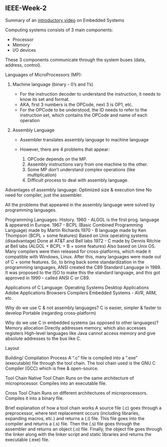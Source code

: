 ## IEEE-Week-2
Summary of an [introductory video](https://www.youtube.com/watch?v=bCSeXFRBhLg&t=5s) on Embedded Systems

Computing systems consists of 3 main components:
- Processor
- Memory
- I/O devices

These 3 components communicate through the system buses (data, address, control).

Languages of MicroProcessors (MP):
1. Machine language (binary - 0’s and 1’s)
   
     -  For the instruction decoder to understand the instruction, it needs to know its set and format.
     -  AKA, first 3 numbers is the OPCode, next 3 is OP1, etc.
     -  For the OPCode to be understood, the ID needs to refer to the instruction set, which contains the OPCode and name of each operation

3. Assembly Language
    - Assembler translates assembly language to machine language
    - However, there are 4 problems that appear:
      
      1. OPCode depends on the MP.
      2. Assembly instructions vary from one machine to the other.
      3. Some MP don’t understand complex operations (like multiplication)
      4. Difficult process to deal with assembly language.

 Advantages of assembly language:
Optimized size & execution time 
No need for compiler, just the assembler.

All the problems that appeared in the assembly language were solved by programming languages.

Programming Languages:
History.
1960 - ALGOL is the first prog. language & appeared in Europe.
1967 - BCPL (Basic Combined Programming Language) made by Martin Richards
1970 - 	B language made by Ken Thompson (BCPL + some features)
Based on Unix operating systems (disadvantage)
Done at AT&T and Bell labs
1972 - C made by Dennis Ritchie at Bell labs (ALGOL + BCPL + B + some features)
Also based on Unix OS.
Many compilers were then released for cross-platforms, which made it compatible with Windows, Linux.
After this, many languages were made out of C + some features.
So, to bring back some standardization in the programming languages, ANSI created the C89 Standard Language in 1989.
It was proposed to the ISO to make this the standard language, and this got approved in 1990 - called ANSI C or C89.

Applications of C Language:
Operating Systems
Desktop Applications
Adobe Applications
Browsers
Compilers
Embedded Systems - AVR, ARM, etc.

Why do we use C & not assembly languages?
C is easier, simpler & faster to develop
Portable (regarding cross-platform)

Why do we use C in embedded systems (as opposed to other languages)?
Memory allocation
Directly addresses memory, which also accesses registers
High-level languages like Java cannot access memory and give absolute addresses to the bus like C.

Layout

Building/ Compilation Process
A “.c” file is compiled into a “.exe” (executable) file through the tool chain.
The tool chain used is the GNU C Compiler (GCC) which is free & open-source.

Tool Chain
Native Tool Chain
Runs on the same architecture of microprocessor.
Compiles into an executable file.

Cross Tool Chain
Runs on different architectures of microprocessors.
Compiles it into a binary file.

Brief explanation of how a tool chain works
A source file (.c) goes through a preprocessor, where text replacement occurs (including libraries, expanding macros, etc.) and returns a (.i) file.
This file goes into the compiler and returns a (.s) file.
Then the (.s) file goes through the assembler and returns an object (.o) file.
Finally, the object file goes through the linker along with the linker script and static libraries and returns the executable (.exe) file.



